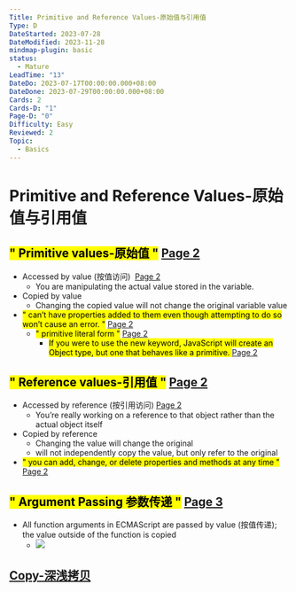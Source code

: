 ```yaml
---
Title: Primitive and Reference Values-原始值与引用值
Type: D
DateStarted: 2023-07-28
DateModified: 2023-11-28
mindmap-plugin: basic
status:
  - Mature
LeadTime: "13"
DateDo: 2023-07-17T00:00:00.000+08:00
DateDone: 2023-07-29T00:00:00.000+08:00
Cards: 2
Cards-D: "1"
Page-D: "0"
Difficulty: Easy
Reviewed: 2
Topic:
  - Basics
---
```


# Primitive and Reference Values-原始值与引用值

## <mark class="hltr-orange ">" Primitive values-原始值 "</mark> [Page 2 ](zotero://open-pdf/library/items/777VEPFY?page=2&annotation=DL6JSJAY)

- Accessed by value (按值访问)  [Page 2 ](zotero://open-pdf/library/items/777VEPFY?page=2&annotation=UMTVM7XE)
  - You are manipulating the actual value stored in the variable.
- Copied by value
  - Changing the copied value will not change the original variable value
- <mark class="hltr-yellow ">" can’t have properties added to them even though attempting to do so won’t cause an error. "</mark> [Page 2 ](zotero://open-pdf/library/items/777VEPFY?page=2&annotation=RJGZB524)
  - <mark class="hltr-orange ">" primitive literal form "</mark> [Page 2 ](zotero://open-pdf/library/items/777VEPFY?page=2&annotation=FPCIM9TN)
    - <mark class="hltr-magenta "> If you were to use the new keyword, JavaScript will create an Object type, but one that behaves like a primitive. </mark> [Page 2](zotero://open-pdf/library/items/777VEPFY?page=2&annotation=LQSJB5VB)

## <mark class="hltr-orange ">" Reference values-引用值 "</mark> [Page 2 ](zotero://open-pdf/library/items/777VEPFY?page=2&annotation=U5P3W6SX)

- Accessed by reference (按引用访问) [Page 2 ](zotero://open-pdf/library/items/777VEPFY?page=2&annotation=Y8ITK2AN)
  - You’re really working on a reference to that object rather than the actual object itself
- Copied by reference
  - Changing the value will change the original
  - will not independently copy the value, but only refer to the original
- <mark class="hltr-yellow ">" you can add, change, or delete properties and methods at any time "</mark> [Page 2 ](zotero://open-pdf/library/items/777VEPFY?page=2&annotation=FIZ2YTPL)

## <mark class="hltr-gray ">" Argument Passing 参数传递 "</mark> [Page 3 ](zotero://open-pdf/library/items/777VEPFY?page=3&annotation=L64HPRQ9)

- All function arguments in ECMAScript are passed by value (按值传递); the value outside of the function is copied
  - ![](C04VariablesScopeMemory-5-x88-y399.png)

## [Copy-深浅拷贝](Copy-深浅拷贝.md)
